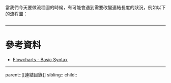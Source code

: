 當我們今天要做流程圖的時候，有可能會遇到需要改變連結長度的狀況，例如以下的流程圖：
```mermaid

```

- - -
# 參考資料
- [Flowcharts - Basic Syntax](https://mermaid.js.org/syntax/flowchart.html)
- - -
parent::[[連結目錄]]
sibling::
child::